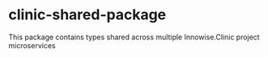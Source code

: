 # clinic-shared-package
This package contains types shared across multiple Innowise.Clinic project microservices 
